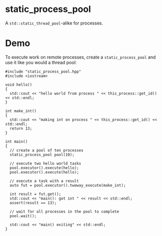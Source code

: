 # static_process_pool
A `std::static_thread_pool`-alike for processes.

# Demo

To execute work on remote processes, create a `static_process_pool` and use it like you would a thread pool:


```
#include "static_process_pool.hpp"
#include <iostream>

void hello()
{
  std::cout << "hello world from process " << this_process::get_id() << std::endl;
}

int make_int()
{
  std::cout << "making int on process " << this_process::get_id() << std::endl;
  return 13;
}

int main()
{
  // create a pool of ten processes
  static_process_pool pool(10);

  // execute two hello world tasks
  pool.executor().execute(hello);
  pool.executor().execute(hello);

  // execute a task with a result
  auto fut = pool.executor().twoway_execute(make_int);

  int result = fut.get();
  std::cout << "main(): got int " << result << std::endl;
  assert(result == 13);

  // wait for all processes in the pool to complete
  pool.wait();

  std::cout << "main() exiting" << std::endl;
}
```


